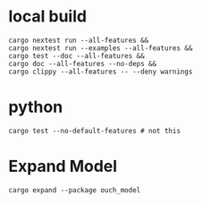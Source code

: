 # local build
```shell
cargo nextest run --all-features &&
cargo nextest run --examples --all-features &&
cargo test --doc --all-features &&
cargo doc --all-features --no-deps &&
cargo clippy --all-features -- --deny warnings
```

# python
```shell
cargo test --no-default-features # not this
```


# Expand Model
```shell
cargo expand --package ouch_model
```